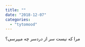 ```yaml
---
title: ""
date: "2018-12-07"
categories: 
  - "tytomood"
---
```


مرا که نیست سر از دردسر چه میپرسی؟
